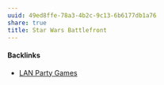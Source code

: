 ```yaml
---
uuid: 49ed8ffe-78a3-4b2c-9c13-6b6177db1a76
share: true
title: Star Wars Battlefront
---
```

#### Backlinks

* [LAN Party Games](/f5c3c4e3-e1e1-423b-87f6-f961e2799096)